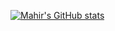 [![Mahir's GitHub stats](https://github-readme-stats.vercel.app/api?username=mtgsquad)](https://molai.dev)
